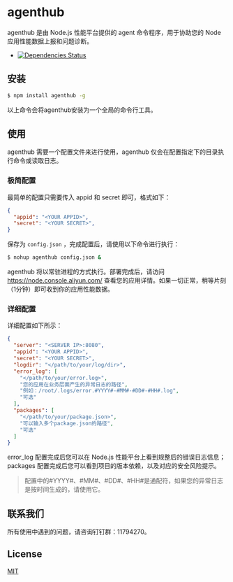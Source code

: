 agenthub
===========

agenthub 是由 Node.js 性能平台提供的 agent 命令程序，用于协助您的 Node 应用性能数据上报和问题诊断。

- [![Dependencies Status](https://david-dm.org/aliyun-node/agenthub.png)](https://david-dm.org/aliyun-node/agenthub)

## 安装

```sh
$ npm install agenthub -g
```

以上命令会将agenthub安装为一个全局的命令行工具。

## 使用
agenthub 需要一个配置文件来进行使用，agenthub 仅会在配置指定下的目录执行命令或读取日志。

### 极简配置

最简单的配置只需要传入 appid 和 secret 即可，格式如下：

```json
{
  "appid": "<YOUR APPID>",
  "secret": "<YOUR SECRET>",
}
```

保存为 `config.json` ，完成配置后，请使用以下命令进行执行：

```sh
$ nohup agenthub config.json &
```

agenthub 将以常驻进程的方式执行。部署完成后，请访问 <https://node.console.aliyun.com/> 查看您的应用详情。如果一切正常，稍等片刻（1分钟）即可收到你的应用性能数据。

### 详细配置

详细配置如下所示：

```json
{
  "server": "<SERVER IP>:8080",
  "appid": "<YOUR APPID>",
  "secret": "<YOUR SECRET>",
  "logdir": "</path/to/your/log/dir>",
  "error_log": [
    "</path/to/your/error.log>",
    "您的应用在业务层面产生的异常日志的路径",
    "例如：/root/.logs/error.#YYYY#-#MM#-#DD#-#HH#.log",
    "可选"
  ],
  "packages": [
    "</path/to/your/package.json>",
    "可以输入多个package.json的路径",
    "可选"
  ]
}
```
error_log 配置完成后您可以在 Node.js 性能平台上看到规整后的错误日志信息；packages 配置完成后您可以看到项目的版本依赖，以及对应的安全风险提示。

> 配置中的#YYYY#、#MM#、#DD#、#HH#是通配符，如果您的异常日志是按时间生成的，请使用它。

## 联系我们

所有使用中遇到的问题，请咨询钉钉群：11794270。

## License

[MIT](LICENSE)
